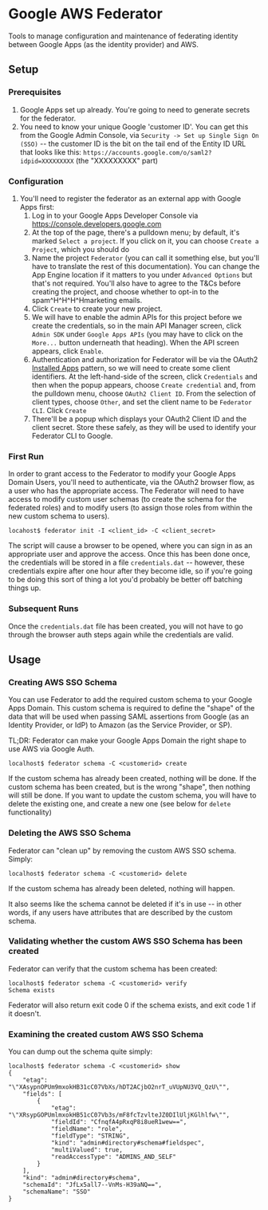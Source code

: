 # Google AWS Federator

Tools to manage configuration and maintenance of federating identity between Google Apps (as the
identity provider) and AWS.

## Setup

### Prerequisites

1. Google Apps set up already. You're going to need to generate secrets for the federator.
1. You need to know your unique Google 'customer ID'. You can get this from the Google Admin
   Console, via `Security -> Set up Single Sign On (SSO)` -- the customer ID is the bit on the
   tail end of the Entity ID URL that looks like this:
   `https://accounts.google.com/o/saml2?idpid=XXXXXXXXX` (the "XXXXXXXXX" part)

### Configuration

1. You'll need to register the federator as an external app with Google Apps first:
    1. Log in to your Google Apps Developer Console via https://console.developers.google.com
    1. At the top of the page, there's a pulldown menu; by default, it's marked `Select a
       project`. If you click on it, you can choose `Create a Project`, which you should do
    1. Name the project `Federator` (you can call it something else, but you'll have to
       translate the rest of this documentation). You can change the App Engine location if it
       matters to you under `Advanced Options` but that's not required. You'll also have to
       agree to the T&Cs before creating the project, and choose whether to opt-in to the
       spam^H^H^H^Hmarketing emails.
    1. Click `Create` to create your new project.
    1. We will have to enable the admin APIs for this project before we create the credentials,
       so in the main API Manager screen, click `Admin SDK` under `Google Apps APIs` (you may
       have to click on the `More...` button underneath that heading). When the API screen
       appears, click `Enable`.
    1. Authentication and authorization for Federator will be via the OAuth2 
       [Installed Apps](https://developers.google.com/identity/protocols/OAuth2InstalledApp)
       pattern, so we will need to create some client identifiers. At the left-hand-side of the screen,
       click `Credentials` and then when the popup appears, choose `Create credential` and, from
       the pulldown menu, choose `OAuth2 Client ID`. From the selection of client types, choose
       `Other`, and set the client name to be `Federator CLI`. Click `Create`
    1. There'll be a popup which displays your OAuth2 Client ID and the client secret. Store
       these safely, as they will be used to identify your Federator CLI to Google.

### First Run

In order to grant access to the Federator to modify your Google Apps Domain Users, you'll need
to authenticate, via the OAuth2 browser flow, as a user who has the appropriate access.
The Federator will need to have access to modify custom user schemas (to create the schema
for the federated roles) and to modify users (to assign those roles from within the new
custom schema to users).

```
locahost$ federator init -I <client_id> -C <client_secret>
```

The script will cause a browser to be opened, where you can sign in as an appropriate user and
approve the access. Once this has been done once, the credentials will be stored in a file
`credentials.dat` -- however, these credentials expire after one hour after they become idle,
so if you're going to be doing this sort of thing a lot you'd probably be better off
batching things up.

### Subsequent Runs

Once the `credentials.dat` file has been created, you will not have to go through the browser
auth steps again while the credentials are valid.

## Usage

### Creating AWS SSO Schema

You can use Federator to add the required custom schema to your Google Apps Domain. This custom
schema is required to define the "shape" of the data that will be used when passing SAML
assertions from Google (as an Identity Provider, or IdP) to Amazon (as the Service Provider, or
SP).

TL;DR: Federator can make your Google Apps Domain the right shape to use AWS via Google Auth.

```
localhost$ federator schema -C <customerid> create
```

If the custom schema has already been created, nothing will be done. If the custom schema has
been created, but is the wrong "shape", then nothing will still be done. If you want to update
the custom schema, you will have to delete the existing one, and create a new one (see below for
`delete` functionality)

### Deleting the AWS SSO Schema

Federator can "clean up" by removing the custom AWS SSO schema. Simply:

```
localhost$ federator schema -C <customerid> delete
```

If the custom schema has already been deleted, nothing will happen.

It also seems like the schema cannot be deleted if it's in use -- in other words, if any users
have attributes that are described by the custom schema.

### Validating whether the custom AWS SSO Schema has been created

Federator can verify that the custom schema has been created:

```
localhost$ federator schema -C <customerid> verify
Schema exists
```

Federator will also return exit code 0 if the schema exists, and exit code 1 if it doesn't.

### Examining the created custom AWS SSO Schema

You can dump out the schema quite simply:

```
localhost$ federator schema -C <customerid> show
{
    "etag": "\"XAsypnOPUm9mxokHB31cC07VbXs/hDT2ACjbO2nrT_uVUpNU3VQ_QzU\"",
    "fields": [
        {
            "etag": "\"XRsypGOPUmlmxokHB51cC07Vb3s/mF8fcTzvlteJZ0DIlUljKGlhlfw\"",
            "fieldId": "CfnqfA4pRxqP8i8ueR1wew==",
            "fieldName": "role",
            "fieldType": "STRING",
            "kind": "admin#directory#schema#fieldspec",
            "multiValued": true,
            "readAccessType": "ADMINS_AND_SELF"
        }
    ],
    "kind": "admin#directory#schema",
    "schemaId": "JfLx5all7--VnMs-H39aNQ==",
    "schemaName": "SSO"
}
```
